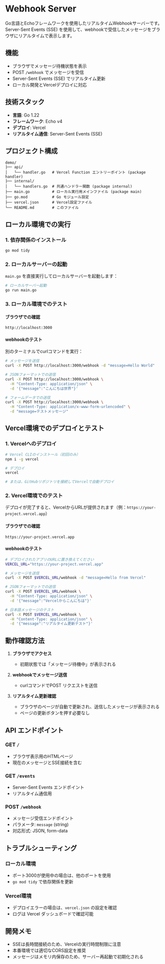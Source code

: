 # Webhook Server

Go言語とEchoフレームワークを使用したリアルタイムWebhookサーバーです。Server-Sent Events (SSE) を使用して、webhookで受信したメッセージをブラウザにリアルタイムで表示します。

## 機能

- ブラウザでメッセージ待機状態を表示
- POST `/webhook` でメッセージを受信
- Server-Sent Events (SSE) でリアルタイム更新
- ローカル開発とVercelデプロイに対応

## 技術スタック

- **言語**: Go 1.22
- **フレームワーク**: Echo v4
- **デプロイ**: Vercel
- **リアルタイム通信**: Server-Sent Events (SSE)

## プロジェクト構成

```
demo/
├── api/
│   └── handler.go   # Vercel Function エントリーポイント (package handler)
├── internal/
│   └── handlers.go  # 共通ハンドラー関数 (package internal)
├── main.go          # ローカル実行用メインファイル (package main)
├── go.mod           # Go モジュール設定
├── vercel.json      # Vercel設定ファイル
└── README.md        # このファイル
```

## ローカル環境での実行

### 1. 依存関係のインストール

```bash
go mod tidy
```

### 2. ローカルサーバーの起動

`main.go` を直接実行してローカルサーバーを起動します：

```bash
# ローカルサーバー起動
go run main.go
```

### 3. ローカル環境でのテスト

#### ブラウザでの確認
```
http://localhost:3000
```

#### webhookのテスト

別のターミナルでcurlコマンドを実行：

```bash
# メッセージを送信
curl -X POST http://localhost:3000/webhook -d "message=Hello World"

# JSONフォーマットでの送信
curl -X POST http://localhost:3000/webhook \
  -H "Content-Type: application/json" \
  -d '{"message":"こんにちは世界"}'

# フォームデータでの送信
curl -X POST http://localhost:3000/webhook \
  -H "Content-Type: application/x-www-form-urlencoded" \
  -d "message=テストメッセージ"
```

## Vercel環境でのデプロイとテスト

### 1. Vercelへのデプロイ

```bash
# Vercel CLIのインストール（初回のみ）
npm i -g vercel

# デプロイ
vercel

# または、GitHubリポジトリを接続してVercelで自動デプロイ
```

### 2. Vercel環境でのテスト

デプロイが完了すると、VercelからURLが提供されます（例：`https://your-project.vercel.app`）

#### ブラウザでの確認
```
https://your-project.vercel.app
```

#### webhookのテスト

```bash
# デプロイされたアプリのURLに置き換えてください
VERCEL_URL="https://your-project.vercel.app"

# メッセージを送信
curl -X POST $VERCEL_URL/webhook -d "message=Hello from Vercel"

# JSONフォーマットでの送信
curl -X POST $VERCEL_URL/webhook \
  -H "Content-Type: application/json" \
  -d '{"message":"Vercelからこんにちは"}'

# 日本語メッセージのテスト
curl -X POST $VERCEL_URL/webhook \
  -H "Content-Type: application/json" \
  -d '{"message":"リアルタイム更新テスト"}'
```

## 動作確認方法

1. **ブラウザでアクセス**
   - 初期状態では「メッセージ待機中」が表示される

2. **webhookでメッセージ送信**
   - curlコマンドでPOST リクエストを送信

3. **リアルタイム更新確認**
   - ブラウザのページが自動で更新され、送信したメッセージが表示される
   - ページの更新ボタンを押す必要なし

## API エンドポイント

### GET `/`
- ブラウザ表示用のHTMLページ
- 現在のメッセージとSSE接続を含む

### GET `/events`
- Server-Sent Events エンドポイント
- リアルタイム通信用

### POST `/webhook`
- メッセージ受信エンドポイント
- パラメータ: `message` (string)
- 対応形式: JSON, form-data

## トラブルシューティング

### ローカル環境
- ポート3000が使用中の場合は、他のポートを使用
- `go mod tidy` で依存関係を更新

### Vercel環境
- デプロイエラーの場合は、`vercel.json` の設定を確認
- ログは Vercel ダッシュボードで確認可能

## 開発メモ

- SSEは長時間接続のため、Vercelの実行時間制限に注意
- 本番環境では適切なCORS設定を推奨
- メッセージはメモリ内保存のため、サーバー再起動で初期化される